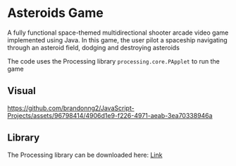 # Asteroids Game

A fully functional space-themed multidirectional shooter arcade video game implemented using Java. In this game, the user pilot a spaceship navigating through an asteroid field, dodging and destroying asteroids

The code uses the Processing library ```processing.core.PApplet``` to run the game

## Visual
https://github.com/brandonng2/JavaScript-Projects/assets/96798414/4906d1e9-f226-4971-aeab-3ea70338946a

## Library
The Processing library can be downloaded here: 
<a href="https://jar-download.com/maven-repository-class-search.php?search_box=processing.core.PApplet" target="_blank">Link</a>
